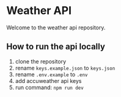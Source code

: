 # Weather API
Welcome to the weather api repository.

## How to run the api locally
1. clone the repository
2. rename `keys.example.json` to `keys.json`
3. rename `.env.example` to `.env`
4. add accuweather api keys
5. run command: `npm run dev`
